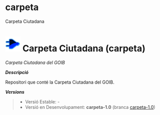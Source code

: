 # carpeta
Carpeta Ciutadana

# ![Logo](https://github.com/GovernIB/maven/raw/binaris/pluginsib/projectinfo_Attachments/icon.jpg) Carpeta Ciutadana (carpeta)
*Carpeta Ciutadana del GOIB*

***Descripció***

Repositori que conté la Carpeta Ciutadana del GOIB.

***Versions***
> - Versió Estable: -
> - Versió en Desenvolupament: __carpeta-1.0__ (branca [carpeta-1.0](https://github.com/GovernIB/carpeta/blob/carpeta-1.0/))
